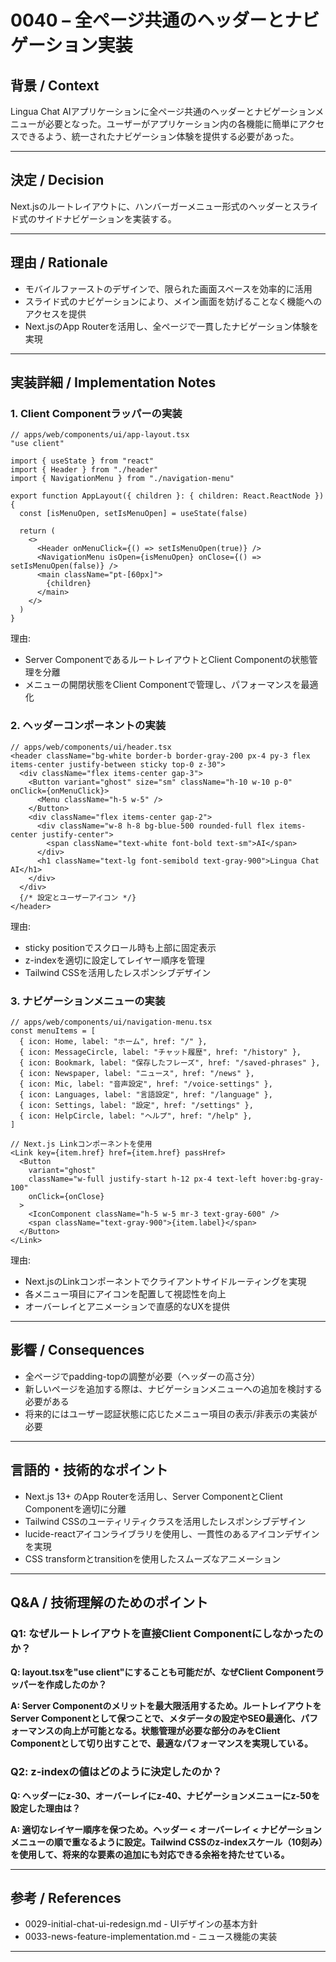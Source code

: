 # 0040 – 全ページ共通のヘッダーとナビゲーション実装

## 背景 / Context

Lingua Chat AIアプリケーションに全ページ共通のヘッダーとナビゲーションメニューが必要となった。ユーザーがアプリケーション内の各機能に簡単にアクセスできるよう、統一されたナビゲーション体験を提供する必要があった。

---

## 決定 / Decision

Next.jsのルートレイアウトに、ハンバーガーメニュー形式のヘッダーとスライド式のサイドナビゲーションを実装する。

---

## 理由 / Rationale

- モバイルファーストのデザインで、限られた画面スペースを効率的に活用
- スライド式のナビゲーションにより、メイン画面を妨げることなく機能へのアクセスを提供
- Next.jsのApp Routerを活用し、全ページで一貫したナビゲーション体験を実現

---

## 実装詳細 / Implementation Notes

### 1. Client Componentラッパーの実装

```tsx
// apps/web/components/ui/app-layout.tsx
"use client"

import { useState } from "react"
import { Header } from "./header"
import { NavigationMenu } from "./navigation-menu"

export function AppLayout({ children }: { children: React.ReactNode }) {
  const [isMenuOpen, setIsMenuOpen] = useState(false)

  return (
    <>
      <Header onMenuClick={() => setIsMenuOpen(true)} />
      <NavigationMenu isOpen={isMenuOpen} onClose={() => setIsMenuOpen(false)} />
      <main className="pt-[60px]">
        {children}
      </main>
    </>
  )
}
```

理由:

- Server ComponentであるルートレイアウトとClient Componentの状態管理を分離
- メニューの開閉状態をClient Componentで管理し、パフォーマンスを最適化

### 2. ヘッダーコンポーネントの実装

```tsx
// apps/web/components/ui/header.tsx
<header className="bg-white border-b border-gray-200 px-4 py-3 flex items-center justify-between sticky top-0 z-30">
  <div className="flex items-center gap-3">
    <Button variant="ghost" size="sm" className="h-10 w-10 p-0" onClick={onMenuClick}>
      <Menu className="h-5 w-5" />
    </Button>
    <div className="flex items-center gap-2">
      <div className="w-8 h-8 bg-blue-500 rounded-full flex items-center justify-center">
        <span className="text-white font-bold text-sm">AI</span>
      </div>
      <h1 className="text-lg font-semibold text-gray-900">Lingua Chat AI</h1>
    </div>
  </div>
  {/* 設定とユーザーアイコン */}
</header>
```

理由:

- sticky positionでスクロール時も上部に固定表示
- z-indexを適切に設定してレイヤー順序を管理
- Tailwind CSSを活用したレスポンシブデザイン

### 3. ナビゲーションメニューの実装

```tsx
// apps/web/components/ui/navigation-menu.tsx
const menuItems = [
  { icon: Home, label: "ホーム", href: "/" },
  { icon: MessageCircle, label: "チャット履歴", href: "/history" },
  { icon: Bookmark, label: "保存したフレーズ", href: "/saved-phrases" },
  { icon: Newspaper, label: "ニュース", href: "/news" },
  { icon: Mic, label: "音声設定", href: "/voice-settings" },
  { icon: Languages, label: "言語設定", href: "/language" },
  { icon: Settings, label: "設定", href: "/settings" },
  { icon: HelpCircle, label: "ヘルプ", href: "/help" },
]

// Next.js Linkコンポーネントを使用
<Link key={item.href} href={item.href} passHref>
  <Button
    variant="ghost"
    className="w-full justify-start h-12 px-4 text-left hover:bg-gray-100"
    onClick={onClose}
  >
    <IconComponent className="h-5 w-5 mr-3 text-gray-600" />
    <span className="text-gray-900">{item.label}</span>
  </Button>
</Link>
```

理由:

- Next.jsのLinkコンポーネントでクライアントサイドルーティングを実現
- 各メニュー項目にアイコンを配置して視認性を向上
- オーバーレイとアニメーションで直感的なUXを提供

---

## 影響 / Consequences

- 全ページでpadding-topの調整が必要（ヘッダーの高さ分）
- 新しいページを追加する際は、ナビゲーションメニューへの追加を検討する必要がある
- 将来的にはユーザー認証状態に応じたメニュー項目の表示/非表示の実装が必要

---

## 言語的・技術的なポイント

- Next.js 13+ のApp Routerを活用し、Server ComponentとClient Componentを適切に分離
- Tailwind CSSのユーティリティクラスを活用したレスポンシブデザイン
- lucide-reactアイコンライブラリを使用し、一貫性のあるアイコンデザインを実現
- CSS transformとtransitionを使用したスムーズなアニメーション

---

## Q&A / 技術理解のためのポイント

### Q1: なぜルートレイアウトを直接Client Componentにしなかったのか？

**Q: layout.tsxを"use client"にすることも可能だが、なぜClient Componentラッパーを作成したのか？**

**A: Server Componentのメリットを最大限活用するため。ルートレイアウトをServer Componentとして保つことで、メタデータの設定やSEO最適化、パフォーマンスの向上が可能となる。状態管理が必要な部分のみをClient Componentとして切り出すことで、最適なパフォーマンスを実現している。**

### Q2: z-indexの値はどのように決定したのか？

**Q: ヘッダーにz-30、オーバーレイにz-40、ナビゲーションメニューにz-50を設定した理由は？**

**A: 適切なレイヤー順序を保つため。ヘッダー < オーバーレイ < ナビゲーションメニューの順で重なるように設定。Tailwind CSSのz-indexスケール（10刻み）を使用して、将来的な要素の追加にも対応できる余裕を持たせている。**

---

## 参考 / References

- 0029-initial-chat-ui-redesign.md - UIデザインの基本方針
- 0033-news-feature-implementation.md - ニュース機能の実装

---